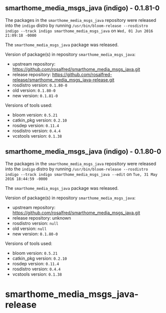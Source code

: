 ## smarthome_media_msgs_java (indigo) - 0.1.81-0

The packages in the `smarthome_media_msgs_java` repository were released into the `indigo` distro by running `/usr/bin/bloom-release --rosdistro indigo --track indigo smarthome_media_msgs_java` on `Wed, 01 Jun 2016 21:09:18 -0000`

The `smarthome_media_msgs_java` package was released.

Version of package(s) in repository `smarthome_media_msgs_java`:

- upstream repository: https://github.com/rosalfred/smarthome_media_msgs_java.git
- release repository: https://github.com/rosalfred-release/smarthome_media_msgs_java-release.git
- rosdistro version: `0.1.80-0`
- old version: `0.1.80-0`
- new version: `0.1.81-0`

Versions of tools used:

- bloom version: `0.5.21`
- catkin_pkg version: `0.2.10`
- rosdep version: `0.11.4`
- rosdistro version: `0.4.4`
- vcstools version: `0.1.38`


## smarthome_media_msgs_java (indigo) - 0.1.80-0

The packages in the `smarthome_media_msgs_java` repository were released into the `indigo` distro by running `/usr/bin/bloom-release --rosdistro indigo --track indigo smarthome_media_msgs_java --edit` on `Tue, 31 May 2016 18:44:59 -0000`

The `smarthome_media_msgs_java` package was released.

Version of package(s) in repository `smarthome_media_msgs_java`:

- upstream repository: https://github.com/rosalfred/smarthome_media_msgs_java.git
- release repository: unknown
- rosdistro version: `null`
- old version: `null`
- new version: `0.1.80-0`

Versions of tools used:

- bloom version: `0.5.21`
- catkin_pkg version: `0.2.10`
- rosdep version: `0.11.4`
- rosdistro version: `0.4.4`
- vcstools version: `0.1.38`


# smarthome_media_msgs_java-release